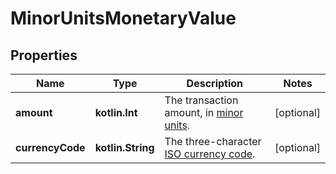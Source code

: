 
# MinorUnitsMonetaryValue

## Properties
Name | Type | Description | Notes
------------ | ------------- | ------------- | -------------
**amount** | **kotlin.Int** | The transaction amount, in [minor units](https://docs.adyen.com/development-resources/currency-codes). |  [optional]
**currencyCode** | **kotlin.String** | The three-character [ISO currency code](https://docs.adyen.com/development-resources/currency-codes). |  [optional]



